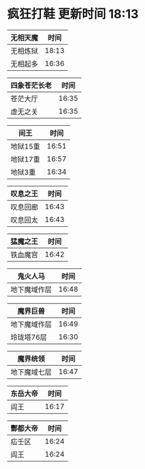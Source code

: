 # 疯狂打鞋 更新时间 18:13

| 无相天魔   | 时间    |
|--------|-------|
| 无相炼狱 | 18:13 |
| 无相起多 | 16:36 |

| 四象苍茫长老   | 时间    |
|--------|-------|
| 苍茫大厅 | 16:35 |
| 虚无之关 | 16:35 |

| 间王   | 时间    |
|--------|-------|
| 地狱15重 | 16:51 |
| 地狱17重 | 16:57 |
| 地狱3重 | 16:34 |

| 叹息之王   | 时间    |
|--------|-------|
| 叹息回廊 | 16:43 |
| 叹息回太 | 16:43 |

| 猛魔之王   | 时间    |
|--------|-------|
| 铁血魔宫 | 16:42 |

| 鬼火人马   | 时间    |
|--------|-------|
| 地下魔域作层 | 16:48 |

| 魔界巨兽   | 时间    |
|--------|-------|
| 地下魔域作层 | 16:49 |
| 玲珑塔76层 | 16:30 |

| 魔界统领   | 时间    |
|--------|-------|
| 地下魔域七层 | 16:47 |

| 东岳大帝   | 时间    |
|--------|-------|
| 阎王 | 16:17 |

| 酆都大帝   | 时间    |
|--------|-------|
| 疝壬区 | 16:24 |
| 阎王 | 16:24 |